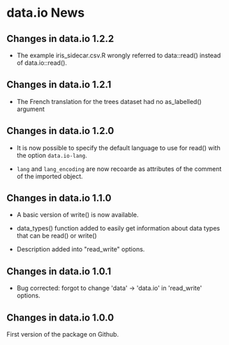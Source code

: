 # data.io News

## Changes in data.io 1.2.2

- The example iris_sidecar.csv.R wrongly referred to data::read() instead of
  data.io::read().


## Changes in data.io 1.2.1

- The French translation for the trees dataset had no as_labelled() argument


## Changes in data.io 1.2.0

- It is now possible to specify the default language to use for read() with
  the option `data.io-lang`.

- `lang` and `lang_encoding` are now recoarde as attributes of the comment of
  the imported object.


## Changes in data.io 1.1.0

- A basic version of write() is now available.

- data_types() function added to easily get information about data types that
  can be read() or write()

- Description added into "read_write" options.


## Changes in data.io 1.0.1

- Bug corrected: forgot to change 'data' -> 'data.io' in 'read_write' options.


## Changes in data.io 1.0.0

First version of the package on Github.
